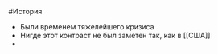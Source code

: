 #История 
- Были временем тяжелейшего кризиса
- Нигде этот контраст не был заметен так, как в [[США]] 
- 